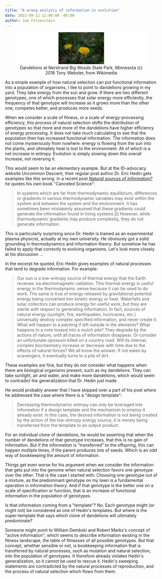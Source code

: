 ```yaml
---
title: "A wrong analysis of information in evolution"
date: 2022-09-12 12:00:00 -08:00
author: Joe Felsenstein
---
```


<figure><img src="/uploads/2022/Dandelions.jpg" alt="Dandelions image"/>
  <figcaption><div align="center">Dandelions at Nerstrand Big Woods State Park, Minnesota (c) 2018 Tony Webster, from Wikimedia</div></figcaption></figure>

<P></P>

<p>
As a simple example of how natural selection can put functional information
into a population of organisms, I like to point to dandelions growing in
my yard.  They take energy from the sun and grow.  If there are two different
genotypes, one of which processes that solar energy more efficiently, the
frequency of that genotype will increase as it grows more than the other one,
competes better, and produces more seeds.</p>

<p>
When we consider a scale of fitness, or a scale of energy-processing efficiency,
this process of natural selection shifts the distribution of genotypes so
that more and more of the dandelions have higher efficiency of energy
processing.  It does not take much calculating to see that the population 
then has increased functional information.  The information does not come mysteriously
from nowhere: energy is flowing from the sun into the plants, and ultimately 
heat is lost to the environment. All of which is a net increase in entropy. 
Evolution is simply slowing down this overall increase, not reversing it.</p>

<p>
This would seem to be an elementary example.  But at the ID-advocacy website
Uncommon Descent, their regular post author Dr. Eric Hedin gets examples like
this wrong.  In a recent post <a href="https://uncommondescent.com/intelligent-design/natural-sources-of-information/"><em>Natural sources of information?</em></a>  he quotes his own book "Canceled Science":</p>

> In systems which are far from thermodynamic equilibrium, differences or gradients in various thermodynamic variables may exist within the system and between the system and the environment. It has sometimes been mistakenly assumed that these gradients could generate the information found in living systems.[i] However, while thermodynamic gradients may produce complexity, they do not generate information.

<p>
This is particularly surprising since Dr. Hedin is trained as an experimental
plasma physicist, actually at my own university.  He obviously got a solid grounding in thermodynamics and information theory.  But somehow he has failed to
apply that correctly to evolving organisms.  Let's look more closely at
his discussion ...</p>

<!--more-->

<p>
In the excerpt he quoted, Eric Hedin gives examples of natural processes 
that tend to degrade information.  For example:</p>

> Our sun is a low-entropy source of thermal energy that the Earth receives via electromagnetic radiation. This thermal energy is useful energy in the thermodynamic sense because it can be used to do work. The same is true of energy released by gravitational potential energy being converted into kinetic energy or heat. Waterfalls and solar collectors can produce energy for useful work, but they are sterile with respect to generating information.
> In fact, sources of natural energy (sunlight, fire, earthquakes, hurricanes, etc.) universally destroy complex specified information, and never create it. What will happen to a painting if left outside in the elements? What happens to a note tossed into a mulch pile? They degrade by the actions of nature, until all traces of information disappear. Or consider an unfortunate opossum killed on a country road. Will its internal, complex biochemistry increase or decrease with time due to the effects of natural forces? We all know the answer. If not eaten by scavengers, it eventually turns to a pile of dirt.

<p>
These examples are fine, but they do not consider what happens when there are biological organisms 
present, such as my dandelions.  They can take sunlight, air and water, and make more dandelions,
which would seem to contradict the generalization that Dr. Hedin just made.</p>

<p>
He would probably answer that I have skipped over a part of his post where he addressed the 
case where there is a "design template":</p>

> Decreasing thermodynamic entropy can only be leveraged into information if a design template and the mechanism to employ it already exist. In this case, the desired information is not being created by the action of the low-entropy energy source; it is merely being transferred from the template to an output product.

<p>
For an individual clone of dandelions, he would be asserting that when the number of dandelions of 
that genotype increases, that this is no gain of information.  But if the information is "transferred" 
to the offspring, this can happen multiple times, if the parent produces lots of seeds. Which is an 
odd way of bookkeeping the amount of information.</p>

<p>
Things get even worse for his argument when we consider the information that gets put into the genome 
when natural selection favors one genotype over the other.  That is the case I started with.  Choosing 
one genotype out of a mixture, as the predominant genotype on my lawn is a fundamental operation in 
information theory.  And if that genotype is the better one on a scale of specification or function, 
that is an increase of functional information in the population of genotypes.</p>

<p>
Is that information coming from a "template"?  No.  Each genotype might (or might not) be considered
as one of Hedin's templates.  But where is the super-template that says which clone of dandelions will
ultimately predominate?</p>

<p>
Someone might point to William Dembski and Robert Marks's concept of "active information", which 
seems to describe information existing in the fitness landscape, the table of fitnesses of all possible 
genotypes.  But that concept, whether sensible or not, is bookkeeping information that is transferred 
by natural processes, such as mutation and natural selection, into the population of genotypes.  It 
therefore already violates Hedin's generalization, so it cannot be used to rescue it.  Hedin's 
sweeping statements are contradicted by the natural processes of reproduction, and the process 
of natural selection which flows from them.</p>

